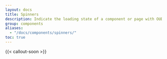 ```yaml
---
layout: docs
title: Spinners
description: Indicate the loading state of a component or page with OUDS Web spinners, built entirely with HTML, CSS, and no JavaScript.
group: components
aliases:
  - "/docs/components/spinners/"
toc: true
---
```


{{< callout-soon >}}
